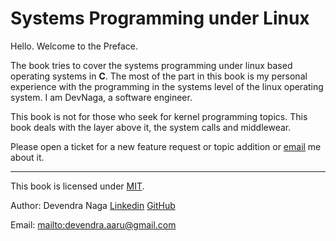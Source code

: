 Systems Programming under Linux
=======

Hello. Welcome to the Preface.


The book tries to cover the systems programming under linux based operating systems in **C**. The most of the part in this book is my personal experience with the programming in the systems level of the linux operating system. I am DevNaga, a software engineer.

This book is not for those who seek for kernel programming topics. This book deals with the layer above it, the system calls and middlewear.

Please open a ticket for a new feature request or topic addition or [email](<mailto:devendra.aaru@gmail.com>) me about it.

-----

This book is licensed under [MIT](https://opensource.org/licenses/MIT).

Author: Devendra Naga
[Linkedin](    https://in.linkedin.com/in/devendranaga) [GitHub](https://github.com/devnaga)

Email: <mailto:devendra.aaru@gmail.com>

